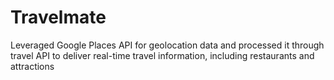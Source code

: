 # Travelmate
Leveraged Google Places API for geolocation data and processed it through travel API to deliver real-time travel information, including restaurants and attractions
